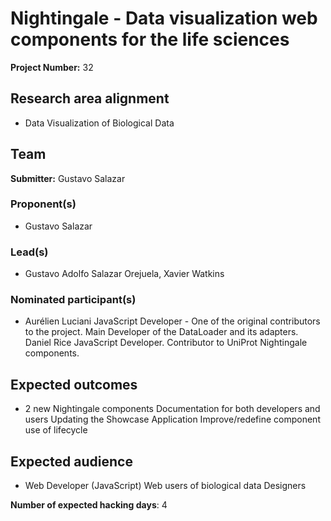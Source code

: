 # Nightingale - Data visualization web components for the life sciences

**Project Number:** 32

## Research area alignment

- Data Visualization of Biological Data

## Team

**Submitter:** Gustavo Salazar

### Proponent(s)

- Gustavo Salazar

### Lead(s)

- Gustavo Adolfo Salazar Orejuela, Xavier Watkins

### Nominated participant(s)

- Aurélien Luciani JavaScript Developer - One of the original contributors to the project. Main Developer of the DataLoader and its adapters.
 Daniel Rice JavaScript Developer. Contributor to UniProt Nightingale components.

## Expected outcomes

- 2 new Nightingale components
 Documentation for both developers and users
 Updating the Showcase Application
 Improve/redefine component use of lifecycle

## Expected audience

- Web Developer (JavaScript)
 Web users of biological data
 Designers

**Number of expected hacking days**: 4

